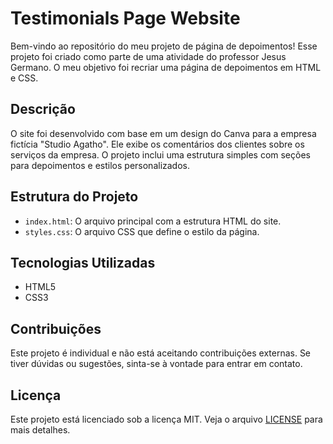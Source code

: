 # Testimonials Page Website

Bem-vindo ao repositório do meu projeto de página de depoimentos! Esse projeto foi criado como parte de uma atividade do professor Jesus Germano. O meu objetivo foi recriar uma página de depoimentos em HTML e CSS.

## Descrição

O site foi desenvolvido com base em um design do Canva para a empresa fictícia "Studio Agatho". Ele exibe os comentários dos clientes sobre os serviços da empresa. O projeto inclui uma estrutura simples com seções para depoimentos e estilos personalizados.

## Estrutura do Projeto

- `index.html`: O arquivo principal com a estrutura HTML do site.
- `styles.css`: O arquivo CSS que define o estilo da página.

## Tecnologias Utilizadas

- HTML5
- CSS3

## Contribuições

Este projeto é individual e não está aceitando contribuições externas. Se tiver dúvidas ou sugestões, sinta-se à vontade para entrar em contato.

## Licença

Este projeto está licenciado sob a licença MIT. Veja o arquivo [LICENSE](LICENSE) para mais detalhes.
